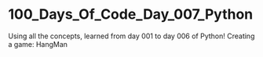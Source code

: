 # 100_Days_Of_Code_Day_007_Python
Using all the concepts,
learned from day 001 to
day 006 of Python!
Creating a game:
HangMan
